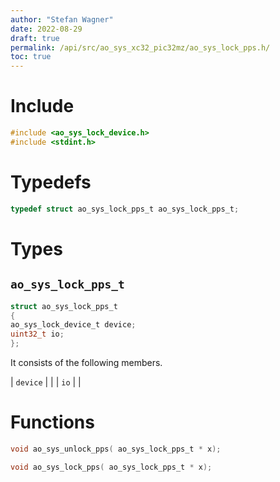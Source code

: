 ```yaml
---
author: "Stefan Wagner"
date: 2022-08-29
draft: true
permalink: /api/src/ao_sys_xc32_pic32mz/ao_sys_lock_pps.h/
toc: true
---
```


# Include

```c
#include <ao_sys_lock_device.h>
#include <stdint.h>
```

# Typedefs

```c
typedef struct ao_sys_lock_pps_t ao_sys_lock_pps_t;
```

# Types

## `ao_sys_lock_pps_t`

```c
struct ao_sys_lock_pps_t
{
ao_sys_lock_device_t device;
uint32_t io;
};
```

It consists of the following members.

| `device` | |
| `io` | |

# Functions

```c
void ao_sys_unlock_pps( ao_sys_lock_pps_t * x);
```

```c
void ao_sys_lock_pps( ao_sys_lock_pps_t * x);
```

